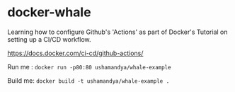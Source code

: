 # docker-whale

Learning how to configure Github's 'Actions' as part of Docker's Tutorial on setting up a CI/CD workflow.

https://docs.docker.com/ci-cd/github-actions/

Run me : `docker run -p80:80 ushamandya/whale-example`

Build me: `docker build -t ushamandya/whale-example .`
